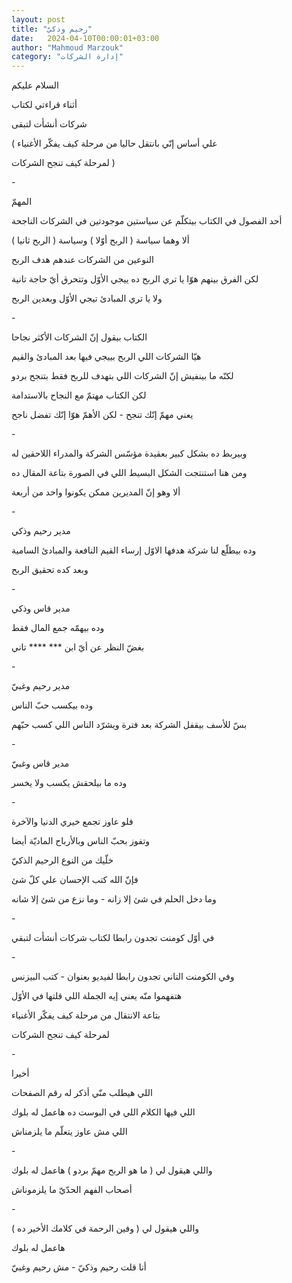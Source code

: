 ```yaml
---
layout: post
title: "رحيم وذكيّ"
date:   2024-04-10T00:00:01+03:00
author: "Mahmoud Marzouk"
category: "إدارة الشركات"
---
```



السلام عليكم

أثناء قراءتي لكتاب

شركات أنشأت لتبقى

( علي أساس إنّي بانتقل حاليا من مرحلة كيف يفكّر
الأغنياء

لمرحلة كيف تنجح الشركات )

\-

المهمّ

أحد الفصول في الكتاب بيتكلّم عن سياستين موجودتين في
الشركات الناجحة

ألا وهما سياسة ( الربح أوّلا ) وسياسة ( الربح
ثانيا )

النوعين من الشركات عندهم هدف الربح

لكن الفرق بينهم هوّا يا تري الربح ده ييجي الأوّل وتتحرق أيّ
حاجة تانية

ولا يا تري المبادئ تيجي الأوّل وبعدين الربح

\-

الكتاب بيقول إنّ الشركات الأكثر نجاحا

هيّا الشركات اللي الربح بييجي فيها بعد المبادئ
والقيم

لكنّه ما بينفيش إنّ الشركات اللي بتهدف للربح فقط بتنجح
بردو

لكن الكتاب مهتمّ مع النجاح بالاستدامة

يعني مهمّ إنّك تنجح - لكن الأهمّ هوّا إنّك تفضل ناجح

\-

وبيربط ده بشكل كبير بعقيدة مؤسّس الشركة والمدراء اللاحقين
له

ومن هنا استنتجت الشكل البسيط اللي في الصورة بتاعة المقال
ده

ألا وهو إنّ المديرين ممكن يكونوا واحد من أربعة

\-

مدير رحيم وذكي

وده بيطلّع لنا شركة هدفها الاوّل إرساء القيم النافعة
والمبادئ السامية

وبعد كده تحقيق الربح

\-

مدير قاس وذكي

وده بيهمّه جمع المال فقط

بغضّ النظر عن أيّ ابن \*\*\* \*\*\*\* تاني

\-

مدير رحيم وغبيّ

وده بيكسب حبّ الناس

بسّ للأسف بيقفل الشركة بعد فترة ويشرّد الناس اللي كسب
حبّهم

\-

مدير قاس وغبيّ

وده ما بيلحقش يكسب ولا يخسر

\-

فلو عاوز تجمع خيري الدنيا والآخرة

وتفوز بحبّ الناس وبالأرباح الماديّة أيضا

خلّيك من النوع الرحيم الذكيّ

فإنّ الله كتب الإحسان علي كلّ شئ

وما دخل الحلم في شئ إلا زانه - وما نزع من شئ إلا
شانه

\-

في أوّل كومنت تجدون رابطا لكتاب شركات أنشأت لتبقي

\-

وفي الكومنت التاني تجدون رابطا لفيديو بعنوان - كتب
البيزنس

هتفهموا منّه يعني إيه الجملة اللي قلتها في الأوّل

بتاعة الانتقال من مرحلة كيف يفكّر الأغنياء

لمرحلة كيف تنجح الشركات

\-

أخيرا

اللي هيطلب منّي أذكر له رقم الصفحات

اللي فيها الكلام اللي في البوست ده هاعمل له بلوك

اللي مش عاوز يتعلّم ما يلزمناش

\-

واللي هيقول لي ( ما هو الربح مهمّ بردو ) هاعمل له
بلوك

أصحاب الفهم الحدّيّ ما يلزموناش

\-

واللي هيقول لي ( وفين الرحمة في كلامك الأخير ده )

هاعمل له بلوك

أنا قلت رحيم وذكيّ - مش رحيم وغبيّ
